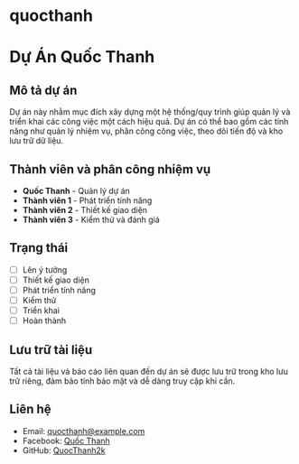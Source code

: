 # quocthanh
# Dự Án Quốc Thanh

## Mô tả dự án
Dự án này nhằm mục đích xây dựng một hệ thống/quy trình giúp quản lý và triển khai các công việc một cách hiệu quả. Dự án có thể bao gồm các tính năng như quản lý nhiệm vụ, phân công công việc, theo dõi tiến độ và kho lưu trữ dữ liệu.

## Thành viên và phân công nhiệm vụ
- **Quốc Thanh** - Quản lý dự án
- **Thành viên 1** - Phát triển tính năng
- **Thành viên 2** - Thiết kế giao diện
- **Thành viên 3** - Kiểm thử và đánh giá

## Trạng thái
- [ ] Lên ý tưởng
- [ ] Thiết kế giao diện
- [ ] Phát triển tính năng
- [ ] Kiểm thử
- [ ] Triển khai
- [ ] Hoàn thành

## Lưu trữ tài liệu
Tất cả tài liệu và báo cáo liên quan đến dự án sẽ được lưu trữ trong kho lưu trữ riêng, đảm bảo tính bảo mật và dễ dàng truy cập khi cần.

## Liên hệ
- Email: quocthanh@example.com
- Facebook: [Quốc Thanh](https://www.facebook.com/dinh.quocthanh.7906)
- GitHub: [QuocThanh2k](https://github.com/QuocThanh2k)

